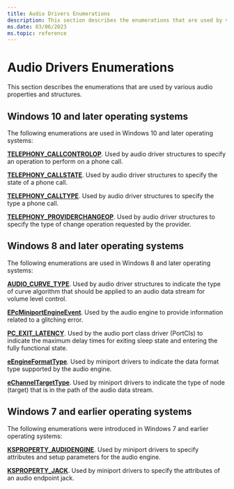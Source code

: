 ```yaml
---
title: Audio Drivers Enumerations
description: This section describes the enumerations that are used by various audio properties and structures.
ms.date: 03/06/2023
ms.topic: reference
---
```



# Audio Drivers Enumerations


This section describes the enumerations that are used by various audio properties and structures.

## <span id="Windows_10_and_later_operating_systems"></span><span id="windows_10_and_later_operating_systems"></span><span id="WINDOWS_10_AND_LATER_OPERATING_SYSTEMS"></span>Windows 10 and later operating systems


The following enumerations are used in Windows 10 and later operating systems:

[**TELEPHONY\_CALLCONTROLOP**](/windows-hardware/drivers/ddi/ksmedia/ne-ksmedia-telephony_callcontrolop). Used by audio driver structures to specify an operation to perform on a phone call.

[**TELEPHONY\_CALLSTATE**](/windows-hardware/drivers/ddi/ksmedia/ne-ksmedia-telephony_callstate). Used by audio driver structures to specify the state of a phone call.

[**TELEPHONY\_CALLTYPE**](/windows-hardware/drivers/ddi/ksmedia/ne-ksmedia-telephony_calltype). Used by audio driver structures to specify the type a phone call.

[**TELEPHONY\_PROVIDERCHANGEOP**](/windows-hardware/drivers/ddi/ksmedia/ne-ksmedia-telephony_providerchangeop). Used by audio driver structures to specify the type of change operation requested by the provider.

## <span id="Windows_8_and_later_operating_systems"></span><span id="windows_8_and_later_operating_systems"></span><span id="WINDOWS_8_AND_LATER_OPERATING_SYSTEMS"></span>Windows 8 and later operating systems


The following enumerations are used in Windows 8 and later operating systems:

[**AUDIO\_CURVE\_TYPE**](/windows-hardware/drivers/ddi/ksmedia/ne-ksmedia-audio_curve_type). Used by audio driver structures to indicate the type of curve algorithm that should be applied to an audio data stream for volume level control.

[**EPcMiniportEngineEvent**](/windows-hardware/drivers/ddi/portcls/ne-portcls-epcminiportengineevent). Used by the audio engine to provide information related to a glitching error.

[**PC\_EXIT\_LATENCY**](/windows-hardware/drivers/ddi/portcls/ne-portcls-_pc_exit_latency). Used by the audio port class driver (PortCls) to indicate the maximum delay times for exiting sleep state and entering the fully functional state.

[**eEngineFormatType**](/windows-hardware/drivers/ddi/portcls/ne-portcls-eengineformattype). Used by miniport drivers to indicate the data format type supported by the audio engine.

[**eChannelTargetType**](/windows-hardware/drivers/ddi/portcls/ne-portcls-echanneltargettype). Used by miniport drivers to indicate the type of node (target) that is in the path of the audio data stream.

## <span id="Windows_7_and_earlier_operating_systems"></span><span id="windows_7_and_earlier_operating_systems"></span><span id="WINDOWS_7_AND_EARLIER_OPERATING_SYSTEMS"></span>Windows 7 and earlier operating systems


The following enumerations were introduced in Windows 7 and earlier operating systems:

[**KSPROPERTY\_AUDIOENGINE**](ksproperty-audioengine.md). Used by miniport drivers to specify attributes and setup parameters for the audio engine.

[**KSPROPERTY\_JACK**](ksproperty-jack.md). Used by miniport drivers to specify the attributes of an audio endpoint jack.

 

